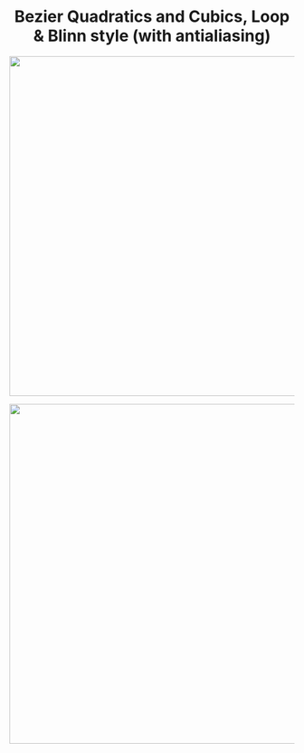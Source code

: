 
<h1 align="center">Bezier Quadratics and Cubics, Loop & Blinn style (with antialiasing)</h1>

<p align="center">
    <img allign="center" src="https://user-images.githubusercontent.com/56661791/210504591-fbd2ed3a-2791-446c-bfe5-9d27a4ecbec9.gif"  width="800" height="600"></>
</p>

<p align= "center">
    <img src="https://user-images.githubusercontent.com/56661791/211007255-8e9e1e5b-40ab-4ff4-bac4-994d425d09f1.png" width="800" height="600" ></>
</p>
